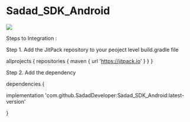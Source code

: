 # Sadad_SDK_Android
[![](https://jitpack.io/v/SadadDeveloper/Sadad_SDK_Android.svg)](https://jitpack.io/#SadadDeveloper/Sadad_SDK_Android)

Steps to Integration :

Step 1. Add the JitPack repository to your peoject level build.gradle file

allprojects { 
  repositories { 
  maven {
      url 'https://jitpack.io' 
      }
   } 
}

Step 2. Add the dependency

dependencies {

implementation 'com.github.SadadDeveloper:Sadad_SDK_Android:latest-version'

}
